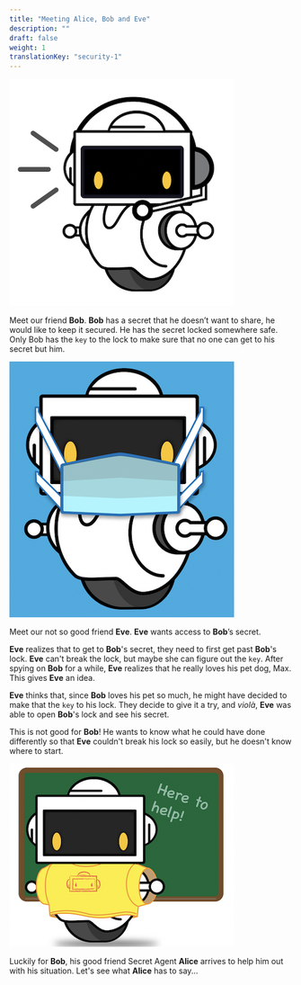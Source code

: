 ```yaml
---
title: "Meeting Alice, Bob and Eve"
description: ""
draft: false
weight: 1
translationKey: "security-1"
---
```


![Cannot load image](Bob.png?classes=border,shadow)

Meet our friend **Bob**. **Bob** has a secret that he doesn’t want to share, he 
would like to keep it secured. He has the secret locked somewhere safe. Only 
Bob has the `key` to the lock to make sure that no one can get to his secret
but him.

![Cannot load image](Eve.png?classes=border,shadow)

Meet our not so good friend **Eve**. **Eve** wants access to **Bob**’s secret.

**Eve** realizes that to get to **Bob**'s secret, they need to first get past
**Bob**'s lock. **Eve** can't break the lock, but maybe she can figure out the
`key`. After spying on **Bob** for a while, **Eve** realizes that he really 
loves his pet dog, Max. This gives **Eve** an idea.

**Eve** thinks that, since **Bob** loves his pet so much, he might have decided
to make that the `key` to his lock. They decide to give it a try, and *violà*, 
**Eve** was able to open **Bob**'s lock and see his secret.

This is not good for **Bob**! He wants to know what he could have done
differently so that **Eve** couldn't break his lock so easily, but he doesn't
know where to start.

![Cannot load image](Alice.png?classes=border,shadow)

Luckily for **Bob**, his good friend Secret Agent **Alice** arrives to help
him out with his situation. Let's see what **Alice** has to say...
